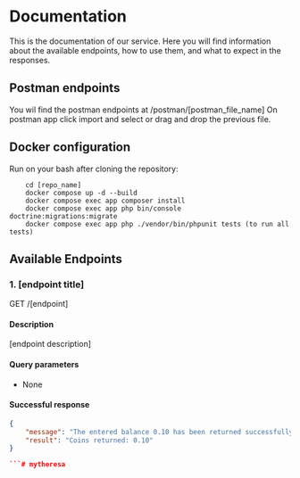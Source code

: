 # Documentation

This is the documentation of our service. Here you will find information about the available endpoints,
how to use them, and what to expect in the responses.

## Postman endpoints

You wil find the postman endpoints at /postman/[postman_file_name]
On postman app click import and select or drag and drop the previous file.

## Docker configuration

Run on your bash after cloning the repository:

```
    cd [repo_name]
    docker compose up -d --build
    docker compose exec app composer install
    docker compose exec app php bin/console doctrine:migrations:migrate
    docker compose exec app php ./vendor/bin/phpunit tests (to run all tests)
```

## Available Endpoints

### 1. [endpoint title]

GET /[endpoint]

#### Description

[endpoint description]

#### Query parameters

- None

#### Successful response

```json
{
    "message": "The entered balance 0.10 has been returned successfully.",
    "result": "Coins returned: 0.10"
}

```# mytheresa
